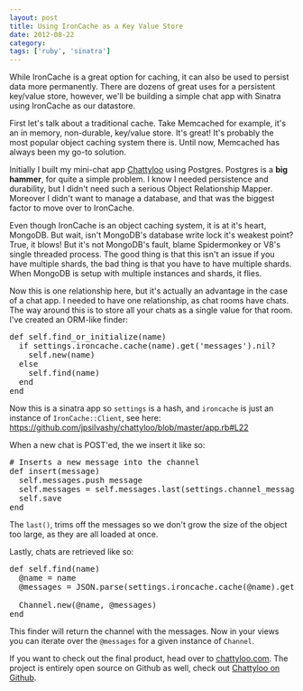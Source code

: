 ```yaml
---
layout: post
title: Using IronCache as a Key Value Store
date: 2012-08-22
category:
tags: ['ruby', 'sinatra']
---
```


While IronCache is a great option for caching, it can also be used to persist data more permanently. There are dozens of great uses for a persistent key/value store, however, we'll be building a simple chat app with Sinatra using IronCache as our datastore.

First let's talk about a traditional cache. Take Memcached for example, it's an in memory, non-durable, key/value store. It's great! It's probably the most popular object caching system there is. Until now, Memcached has always been my go-to solution.

Initially I built my mini-chat app [Chattyloo](http://chattyloo.com) using Postgres. Postgres is a **big hammer**, for quite a simple problem. I know I needed persistence and durability, but I didn't need such a serious Object Relationship Mapper. Moreover I didn't want to manage a database, and that was the biggest factor to move over to IronCache.

Even though IronCache is an object caching system, it is at it's heart, MongoDB. But wait, isn't MongoDB's database write lock it's weakest point? True, it blows! But it's not MongoDB's fault, blame Spidermonkey or V8's single threaded process. The good thing is that this isn't an issue if you have multiple shards, the bad thing is that you have to have multiple shards. When MongoDB is setup with multiple instances and shards, it flies.

Now this is one relationship here, but it's actually an advantage in the case of a chat app. I needed to have one relationship, as chat rooms have chats. The way around this is to store all your chats as a single value for that room. I've created an ORM-like finder:

<pre class="prettyprint lang-ruby">
def self.find_or_initialize(name)
  if settings.ironcache.cache(name).get('messages').nil?
    self.new(name)
  else
    self.find(name)
  end
end
</pre>

Now this is a sinatra app so `settings` is a hash, and `ironcache` is just an instance of `IronCache::Client`, see here: https://github.com/jpsilvashy/chattyloo/blob/master/app.rb#L22

When a new chat is POST'ed, the we insert it like so:

<pre class="prettyprint lang-ruby">
# Inserts a new message into the channel
def insert(message)
  self.messages.push message
  self.messages = self.messages.last(settings.channel_message_limit)
  self.save
end
</pre>

The `last()`, trims off the messages so we don't grow the size of the object too large, as they are all loaded at once.

Lastly, chats are retrieved like so:

<pre class="prettyprint lang-ruby">
def self.find(name)
  @name = name
  @messages = JSON.parse(settings.ironcache.cache(@name).get('messages').value)

  Channel.new(@name, @messages)
end
</pre>

This finder will return the channel with the messages. Now in your views you can iterate over the `@messages` for a given instance of `Channel`.

If you want to check out the final product, head over to [chattyloo.com](http://chattyloo.com). The project is entirely open source on Github as well, check out [Chattyloo on Github](http://github.com/jpsilvashy/chattyloo).

